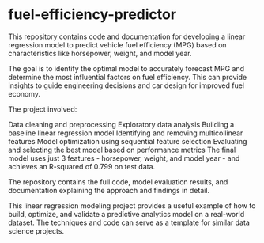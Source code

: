 # fuel-efficiency-predictor
This repository contains code and documentation for developing a linear regression model to predict vehicle fuel efficiency (MPG) based on characteristics like horsepower, weight, and model year.

The goal is to identify the optimal model to accurately forecast MPG and determine the most influential factors on fuel efficiency. This can provide insights to guide engineering decisions and car design for improved fuel economy.

The project involved:

Data cleaning and preprocessing
Exploratory data analysis
Building a baseline linear regression model
Identifying and removing multicollinear features
Model optimization using sequential feature selection
Evaluating and selecting the best model based on performance metrics
The final model uses just 3 features - horsepower, weight, and model year - and achieves an R-squared of 0.799 on test data.

The repository contains the full code, model evaluation results, and documentation explaining the approach and findings in detail.

This linear regression modeling project provides a useful example of how to build, optimize, and validate a predictive analytics model on a real-world dataset. The techniques and code can serve as a template for similar data science projects.
